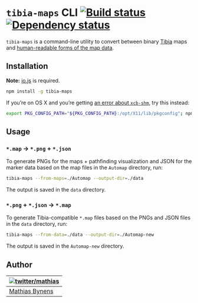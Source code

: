 # `tibia-maps` CLI [![Build status](https://travis-ci.org/tibiamaps/tibia-maps-script.svg?branch=master)](https://travis-ci.org/tibiamaps/tibia-maps-script) [![Dependency status](https://gemnasium.com/tibiamaps/tibia-maps-script.svg)](https://gemnasium.com/tibiamaps/tibia-maps-script)

`tibia-maps` is a command-line utility to convert between binary [Tibia](https://secure.tibia.com/) maps and [human-readable forms of the map data](https://github.com/tibiamaps/tibia-map-data).

## Installation

**Note:** [io.js](https://iojs.org/en/) is required.

```sh
npm install -g tibia-maps
```

If you’re on OS X and you’re getting [an error about `xcb-shm`](https://github.com/Automattic/node-canvas/pull/541), try this instead:

```sh
export PKG_CONFIG_PATH="${PKG_CONFIG_PATH}:/opt/X11/lib/pkgconfig"; npm install -g tibia-maps
```

## Usage

### `*.map` → `*.png` + `*.json`

To generate PNGs for the maps + pathfinding visualization and JSON for the marker data based on the map files in the `Automap` directory, run:

```sh
tibia-maps --from-maps=./Automap --output-dir=./data
```

The output is saved in the `data` directory.

### `*.png` + `*.json` → `*.map`

To generate Tibia-compatible `*.map` files based on the PNGs and JSON files in the `data` directory, run:

```sh
tibia-maps --from-data=./data --output-dir=./Automap-new
```

The output is saved in the `Automap-new` directory.

## Author

| [![twitter/mathias](https://gravatar.com/avatar/24e08a9ea84deb17ae121074d0f17125?s=70)](https://twitter.com/mathias "Follow @mathias on Twitter") |
|---|
| [Mathias Bynens](https://mathiasbynens.be/) |

